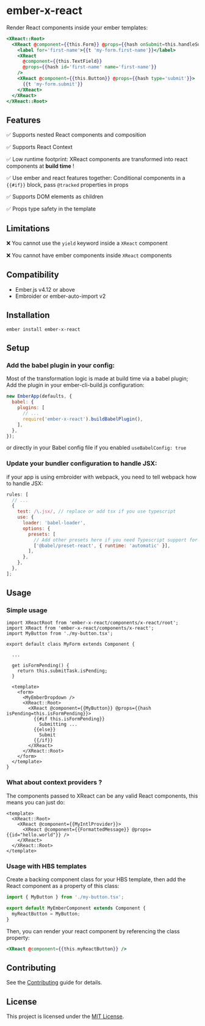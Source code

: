 # ember-x-react

Render React components inside your ember templates:

```handlebars
<XReact::Root>
  <XReact @component={{this.Form}} @props={{hash onSubmit=this.handleSubmit}}>
    <label for='first-name'>{{t 'my-form.first-name'}}</label>
    <XReact
      @component={{this.TextField}}
      @props={{hash id='first-name' name='first-name'}}
    />
    <XReact @component={{this.Button}} @props={{hash type='submit'}}>
      {{t 'my-form.submit'}}
    </XReact>
  </XReact>
</XReact::Root>
```

## Features

✅ Supports nested React components and composition

✅ Supports React Context

✅ Low runtime footprint: XReact components are transformed into react components at **build time** !

✅ Use ember and react features together: Conditional components in a `{{#if}}` block, pass `@tracked` properties in props

✅ Supports DOM elements as children

✅ Props type safety in the template

## Limitations

❌ You cannot use the `yield` keyword inside a `XReact` component

❌ You cannot have ember components inside `XReact` components

## Compatibility

- Ember.js v4.12 or above
- Embroider or ember-auto-import v2

## Installation

```
ember install ember-x-react
```

## Setup

### Add the babel plugin in your config:

Most of the transformation logic is made at build time via a babel plugin; Add the plugin in your ember-cli-build.js configuration:

```javascript
new EmberApp(defaults, {
  babel: {
    plugins: [
      // ...
      require('ember-x-react').buildBabelPlugin(),
    ],
  },
});
```

or directly in your Babel config file if you enabled `useBabelConfig: true`

### Update your bundler configuration to handle JSX:

if your app is using embroider with webpack, you need to tell webpack how to handle JSX:

```javascript
rules: [
  // ...
  {
    test: /\.jsx/, // replace or add tsx if you use typescript
    use: {
      loader: 'babel-loader',
      options: {
        presets: [
          // Add other presets here if you need Typescript support for example
          ['@babel/preset-react', { runtime: 'automatic' }],
        ],
      },
    },
  },
];
```

## Usage

### Simple usage

```gjs
import XReactRoot from 'ember-x-react/components/x-react/root';
import XReact from 'ember-x-react/components/x-react';
import MyButton from './my-button.tsx';

export default class MyForm extends Component {

  ...

  get isFormPending() {
    return this.submitTask.isPending;
  }

  <template>
    <form>
      <MyEmberDropdown />
      <XReact::Root>
        <XReact @component={{MyButton}} @props={{hash isPending=this.isFormPending}}>
          {{#if this.isFormPending}}
            Submitting ...
          {{else}}
            Submit
          {{/if}}
        </XReact>
      </XReact::Root>
    </form>
  </template>
}
```

### What about context providers ?

The components passed to XReact can be any valid React components, this means you can just do:

```gjs
<template>
  <XReact::Root>
    <XReact @component={{MyIntlProvider}}>
      <XReact @component={{FormattedMessage}} @props={{id="hello.world"}} />
    </XReact>
  </XReact::Root>
</template>
```

### Usage with HBS templates

Create a backing component class for your HBS template, then add the React component as a property of this class:

```js
import { MyButton } from './my-button.tsx';

export default MyEmberComponent extends Component {
  myReactButton = MyButton;
}
```

Then, you can render your react component by referencing the class property:

```handlebars
<XReact @component={{this.myReactButton}} />
```

## Contributing

See the [Contributing](CONTRIBUTING.md) guide for details.

## License

This project is licensed under the [MIT License](LICENSE.md).

